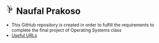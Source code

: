 # <img src="Logo.png" width="32"> Naufal Prakoso

* This GitHub repository is created in order to fulfill the requirements to complete the final project of Operating Systems class
* [Useful URLs](URLs/)
